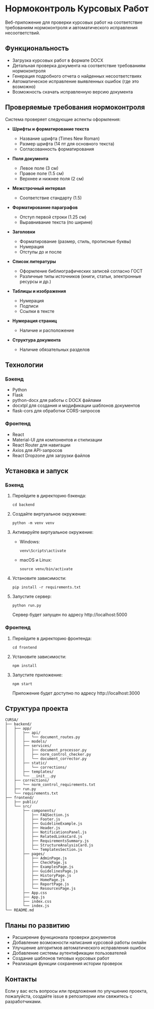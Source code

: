 # Нормоконтроль Курсовых Работ

Веб-приложение для проверки курсовых работ на соответствие требованиям нормоконтроля и автоматического исправления несоответствий.

## Функциональность

- Загрузка курсовых работ в формате DOCX
- Детальная проверка документа на соответствие требованиям нормоконтроля
- Генерация подробного отчета о найденных несоответствиях
- Автоматическое исправление выявленных ошибок (где это возможно)
- Возможность скачать исправленную версию документа

## Проверяемые требования нормоконтроля

Система проверяет следующие аспекты оформления:

- **Шрифты и форматирование текста**
  - Название шрифта (Times New Roman)
  - Размер шрифта (14 пт для основного текста)
  - Согласованность форматирования

- **Поля документа**
  - Левое поле (3 см)
  - Правое поле (1.5 см)
  - Верхнее и нижнее поля (2 см)

- **Межстрочный интервал**
  - Соответствие стандарту (1.5)

- **Форматирование параграфов**
  - Отступ первой строки (1.25 см)
  - Выравнивание текста (по ширине)

- **Заголовки**
  - Форматирование (размер, стиль, прописные буквы)
  - Нумерация
  - Отступы до и после

- **Список литературы**
  - Оформление библиографических записей согласно ГОСТ
  - Различные типы источников (книги, статьи, электронные ресурсы и др.)

- **Таблицы и изображения**
  - Нумерация
  - Подписи
  - Ссылки в тексте

- **Нумерация страниц**
  - Наличие и расположение

- **Структура документа**
  - Наличие обязательных разделов

## Технологии

### Бэкенд
- Python
- Flask
- python-docx для работы с DOCX файлами
- docxtpl для создания и модификации шаблонов документов
- flask-cors для обработки CORS-запросов

### Фронтенд
- React
- Material-UI для компонентов и стилизации
- React Router для навигации
- Axios для API-запросов
- React Dropzone для загрузки файлов

## Установка и запуск

### Бэкенд

1. Перейдите в директорию бэкенда:
   ```
   cd backend
   ```

2. Создайте виртуальное окружение:
   ```
   python -m venv venv
   ```

3. Активируйте виртуальное окружение:
   - Windows:
     ```
     venv\Scripts\activate
     ```
   - macOS и Linux:
     ```
     source venv/bin/activate
     ```

4. Установите зависимости:
   ```
   pip install -r requirements.txt
   ```

5. Запустите сервер:
   ```
   python run.py
   ```
   
   Сервер будет запущен по адресу http://localhost:5000

### Фронтенд

1. Перейдите в директорию фронтенда:
   ```
   cd frontend
   ```

2. Установите зависимости:
   ```
   npm install
   ```

3. Запустите приложение:
   ```
   npm start
   ```
   
   Приложение будет доступно по адресу http://localhost:3000

## Структура проекта

```
CURSA/
├── backend/
│   ├── app/
│   │   ├── api/
│   │   │   └── document_routes.py
│   │   ├── models/
│   │   ├── services/
│   │   │   ├── document_processor.py
│   │   │   ├── norm_control_checker.py
│   │   │   └── document_corrector.py
│   │   ├── static/
│   │   │   └── corrections/
│   │   ├── templates/
│   │   └── __init__.py
│   ├── corrections/
│   │   └── norm_control_requirements.txt
│   ├── run.py
│   └── requirements.txt
├── frontend/
│   ├── public/
│   └── src/
│       ├── components/
│       │   ├── FAQSection.js
│       │   ├── Footer.js
│       │   ├── GuidelineExample.js
│       │   ├── Header.js
│       │   ├── NotificationsPanel.js
│       │   ├── RelatedLinksCard.js
│       │   ├── RequirementsSummary.js
│       │   ├── StructureAnalysisCard.js
│       │   └── TemplatesSection.js
│       ├── pages/
│       │   ├── AdminPage.js
│       │   ├── CheckPage.js
│       │   ├── ExamplesPage.js
│       │   ├── GuidelinesPage.js
│       │   ├── HistoryPage.js
│       │   ├── HomePage.js
│       │   ├── ReportPage.js
│       │   └── ResourcesPage.js
│       ├── App.css
│       ├── App.js
│       ├── index.css
│       └── index.js
└── README.md
```

## Планы по развитию

- Расширение функционала проверки документов
- Добавление возможности написания курсовой работы онлайн
- Улучшение алгоритмов автоматического исправления ошибок
- Добавление системы аутентификации пользователей
- Создание шаблонов типовых курсовых работ
- Реализация функции сохранения истории проверок

## Контакты

Если у вас есть вопросы или предложения по улучшению проекта, пожалуйста, создайте issue в репозитории или свяжитесь с разработчиками. 